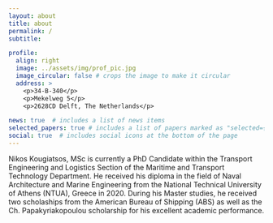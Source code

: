 ```yaml
---
layout: about
title: about
permalink: /
subtitle:

profile:
  align: right
  image: ../assets/img/prof_pic.jpg
  image_circular: false # crops the image to make it circular
  address: >
    <p>34-B-340</p>
    <p>Mekelweg 5</p>
    <p>2628CD Delft, The Netherlands</p>

news: true  # includes a list of news items
selected_papers: true # includes a list of papers marked as "selected={true}"
social: true  # includes social icons at the bottom of the page
---
```


Nikos Kougiatsos, MSc is currently a PhD Candidate within the Transport Engineering and Logistics Section of the Maritime and Transport Technology Department. 
He received his diploma in the field of Naval Architecture and Marine Engineering from the National Technical University of Athens (NTUA), Greece in 2020. During his Master studies, he received two scholaships from the American Bureau of Shipping (ABS) as well as the Ch. Papakyriakopoulou scholarship for his excellent academic performance. 
